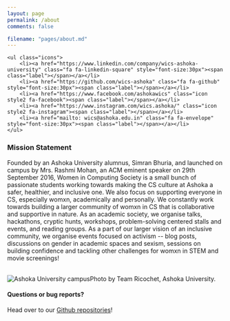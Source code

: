 ```yaml
---
layout: page
permalink: /about
comments: false

filename: "pages/about.md"
---
```

<style type="text/css">
@charset "UTF-8";
@import url(font-awesome.min.css);
	ul {
		list-style: disc;
		margin: 0 0 2em 0;
		padding-left: 1em;
	}

		ul li {
			padding-left: 0.5em;
		}
	ul.icons {
			cursor: default;
			list-style: none;
			padding-left: 0;
		}

			ul.icons li {
				text-align: center;
				display: inline-block;
				padding: 0 1em 0 0;
			}

				ul.icons li:last-child {
					padding-right: 0;
				}
</style>
	<ul class="icons">
		<li><a href="https://www.linkedin.com/company/wics-ashoka-university" class="fa fa-linkedin-square" style="font-size:30px"><span class="label"></span></a></li>
		<li><a href="https://github.com/wics-ashoka" class="fa fa-github" style="font-size:30px"><span class="label"></span></a></li>
		<li><a href="https://www.facebook.com/ashokawics" class="icon style2 fa-facebook"><span class="label"></span></a></li>
		<li><a href="https://www.instagram.com/wics.ashoka/" class="icon style2 fa-instagram"><span class="label"></span></a></li>
		<li><a href="mailto: wics@ashoka.edu.in" class="fa fa-envelope" style="font-size:30px"><span class="label"></span></a></li>
	</ul>

<div class="row justify-content-between">
<div class="col-md-8 pr-5">

<h3>Mission Statement</h3>
Founded by an Ashoka University alumnus, Simran Bhuria, and launched on campus by Mrs. Rashmi Mohan, an ACM eminent speaker on 29th September 2016, Women in Computing Society is a small bunch of passionate students working towards making the CS culture at Ashoka a safer, healthier, and inclusive one. We also focus on supporting everyone in CS, especially womxn, academically and personally. We constantly work towards building a larger community of womxn in CS that is collaborative and supportive in nature. As an academic society, we organise talks, hackathons, cryptic hunts, workshops, problem-solving centered stalls and events, and reading groups. As a part of our larger vision of an inclusive community, we organise events focused on activism -- blog posts, discussions on gender in academic spaces and sexism, sessions on building confidence and tackling other challenges for womxn in STEM and movie screenings! 
<br><br>
<p class="mb-5"><img class="shadow-lg" src="{{site.baseurl}}/assets/images/about-1.png" alt="Ashoka University campus" />Photo by Team Ricochet, Ashoka University. </p>

<h4>Questions or bug reports?</h4>

<p>Head over to our <a href="https://github.com/wics-ashoka">Github repositories</a>!</p>

</div>

<div class="col-md-4">

<!-- <div class="sticky-top sticky-top-80">
<h5>Buy me a coffee</h5>

<p>Check out our other work on our <a target="_blank" href="https://github.com/wics-ashoka">Github Organisation <i class="fab fa-github"></i></a>.</p>

</div> -->
</div>
</div>
